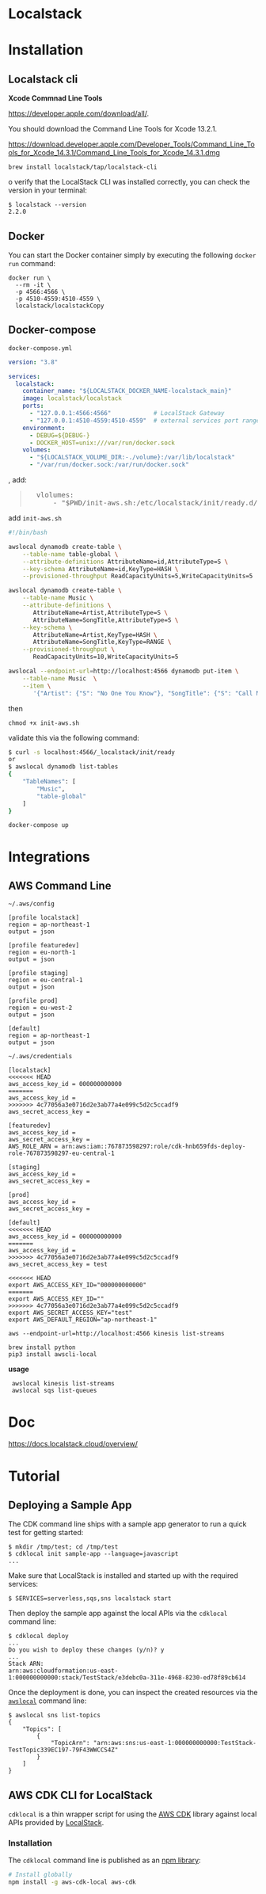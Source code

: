 # Localstack

# Installation

## Localstack cli

**Xcode Commnad Line Tools**

 https://developer.apple.com/download/all/.

You should download the Command Line Tools for Xcode 13.2.1.

https://download.developer.apple.com/Developer_Tools/Command_Line_Tools_for_Xcode_14.3.1/Command_Line_Tools_for_Xcode_14.3.1.dmg

```
brew install localstack/tap/localstack-cli
```

o verify that the LocalStack CLI was installed correctly, you can check the version in your terminal:

```text
$ localstack --version
2.2.0
```

## Docker

You can start the Docker container simply by executing the following `docker run` command:

```shell
docker run \
  --rm -it \
  -p 4566:4566 \
  -p 4510-4559:4510-4559 \
  localstack/localstackCopy
```

## Docker-compose

`docker-compose.yml`

```yaml
version: "3.8"

services:
  localstack:
    container_name: "${LOCALSTACK_DOCKER_NAME-localstack_main}"
    image: localstack/localstack
    ports:
      - "127.0.0.1:4566:4566"            # LocalStack Gateway
      - "127.0.0.1:4510-4559:4510-4559"  # external services port range
    environment:
      - DEBUG=${DEBUG-}
      - DOCKER_HOST=unix:///var/run/docker.sock
    volumes:
      - "${LOCALSTACK_VOLUME_DIR:-./volume}:/var/lib/localstack"
      - "/var/run/docker.sock:/var/run/docker.sock"
```



, add:

><pre>
>	vlolumes:
>		- "$PWD/init-aws.sh:/etc/localstack/init/ready.d/init-aws.sh"  # ready hook
></pre>

add `init-aws.sh`

```bash
#!/bin/bash

awslocal dynamodb create-table \
    --table-name table-global \
    --attribute-definitions AttributeName=id,AttributeType=S \
    --key-schema AttributeName=id,KeyType=HASH \
    --provisioned-throughput ReadCapacityUnits=5,WriteCapacityUnits=5

awslocal dynamodb create-table \
    --table-name Music \
    --attribute-definitions \
       AttributeName=Artist,AttributeType=S \
       AttributeName=SongTitle,AttributeType=S \
    --key-schema \
       AttributeName=Artist,KeyType=HASH \
       AttributeName=SongTitle,KeyType=RANGE \
    --provisioned-throughput \
       ReadCapacityUnits=10,WriteCapacityUnits=5   

awslocal --endpoint-url=http://localhost:4566 dynamodb put-item \
    --table-name Music  \
    --item \
       '{"Artist": {"S": "No One You Know"}, "SongTitle": {"S": "Call Me Today"}, "AlbumTitle": {"S": "Somewhat Famous"}, "Awards": {"N": "1"}}'        
```

then

```
chmod +x init-aws.sh
```

 validate this via the following command:

```bash
$ curl -s localhost:4566/_localstack/init/ready    
or 
$ awslocal dynamodb list-tables
{
    "TableNames": [
        "Music",
        "table-global"
    ]
}
```

```
docker-compose up
```

# Integrations

## AWS Command Line

`~/.aws/config`

```
[profile localstack]
region = ap-northeast-1
output = json

[profile featuredev]
region = eu-north-1
output = json

[profile staging]
region = eu-central-1
output = json

[profile prod]
region = eu-west-2
output = json

[default]
region = ap-northeast-1
output = json
```

`~/.aws/credentials`

```
[localstack]
<<<<<<< HEAD
aws_access_key_id = 000000000000
=======
aws_access_key_id = 
>>>>>>> 4c77056a3e0716d2e3ab77a4e099c5d2c5ccadf9
aws_secret_access_key = 

[featuredev]
aws_access_key_id = 
aws_secret_access_key = 
AWS_ROLE_ARN = arn:aws:iam::767873598297:role/cdk-hnb659fds-deploy-role-767873598297-eu-central-1

[staging]
aws_access_key_id = 
aws_secret_access_key = 

[prod]
aws_access_key_id = 
aws_secret_access_key = 

[default]
<<<<<<< HEAD
aws_access_key_id = 000000000000
=======
aws_access_key_id = 
>>>>>>> 4c77056a3e0716d2e3ab77a4e099c5d2c5ccadf9
aws_secret_access_key = test
```



```
<<<<<<< HEAD
export AWS_ACCESS_KEY_ID="000000000000"
=======
export AWS_ACCESS_KEY_ID=""
>>>>>>> 4c77056a3e0716d2e3ab77a4e099c5d2c5ccadf9
export AWS_SECRET_ACCESS_KEY="test"
export AWS_DEFAULT_REGION="ap-northeast-1"

aws --endpoint-url=http://localhost:4566 kinesis list-streams
```

```
brew install python
pip3 install awscli-local
```

**usage**

```
 awslocal kinesis list-streams
 awslocal sqs list-queues
```



# Doc

https://docs.localstack.cloud/overview/

# Tutorial

## Deploying a Sample App

The CDK command line ships with a sample app generator to run a quick test for getting started:

```
$ mkdir /tmp/test; cd /tmp/test
$ cdklocal init sample-app --language=javascript
...
```

Make sure that LocalStack is installed and started up with the required services:

```
$ SERVICES=serverless,sqs,sns localstack start
```



Then deploy the sample app against the local APIs via the `cdklocal` command line:

```
$ cdklocal deploy
...
Do you wish to deploy these changes (y/n)? y
...
Stack ARN:
arn:aws:cloudformation:us-east-1:000000000000:stack/TestStack/e3debc0a-311e-4968-8230-ed78f89cb614
```

Once the deployment is done, you can inspect the created resources via the [`awslocal`](https://github.com/localstack/awscli-local) command line:

```
$ awslocal sns list-topics
{
    "Topics": [
        {
            "TopicArn": "arn:aws:sns:us-east-1:000000000000:TestStack-TestTopic339EC197-79F43WWCCS4Z"
        }
    ]
}
```

## AWS CDK CLI for LocalStack[ ](https://docs.localstack.cloud/user-guide/integrations/aws-cdk/#aws-cdk-cli-for-localstack)

`cdklocal` is a thin wrapper script for using the [AWS CDK](https://github.com/aws/aws-cdk) library against local APIs provided by [LocalStack](https://github.com/localstack/localstack).

### Installation

The `cdklocal` command line is published as an [npm library](https://www.npmjs.com/package/aws-cdk-local):

```bash
# Install globally
npm install -g aws-cdk-local aws-cdk
```
